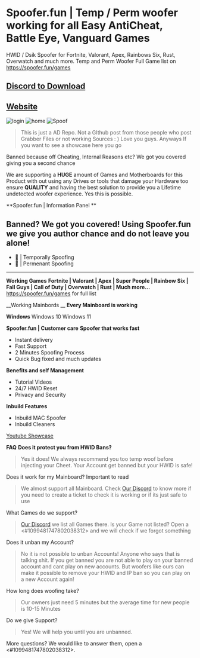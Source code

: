 # Spoofer.fun | Temp / Perm woofer working for all Easy AntiCheat, Battle Eye, Vanguard Games
HWID / Dsik Spoofer for Fortnite, Valorant, Apex, Rainbows Six, Rust, Overwatch and much more. Temp and Perm Woofer
Full Game list on https://spoofer.fun/games


## [Discord to Download](https://spoofer.fun/dc)
## [Website](https://spoofer.fun)

![login](https://spoofer.fun/public/assets/img/about/about-1.png)
![home](https://spoofer.fun/public/assets/img/about/about-2.png)
![Spoof](https://spoofer.fun/public/assets/img/hero/hero-img.png)
> This is just a AD Repo. Not a GIthub post from those people who post Grabber Files or not working Sources : ) Love you guys.
Anyways If you want to see a showcase here you go

Banned because off Cheating, Internal Reasons etc? We got you covered giving you a second chance 

We are supporting a **HUGE** amount of Games and Motherboards for this Product with out using any Drives or tools that damage your Hardware too ensure **QUALITY** and having the best solution to provide you a Lifetime undetected woofer experience. Yes this is possible.

**Spoofer.fun | Information Panel **

__Banned?__ We got you covered! Using Spoofer.fun we give you author chance and do not leave you alone! 
-----------------------
- :wrench: | Temporally Spoofing
- :wrench: | Permenant Spoofing
-----------------------
 
__Working Games__
**Fortnite | Valorant | Apex |  Super People |  Rainbow Six |  Fall Guys |  Call of Duty | Overwatch |  Rust | Much more...**
https://spoofer.fun/games for full list

__Working Mainbords __
 **Every Mainboard is working**

__Windows__
Windows 10
Windows 11

**Spoofer.fun | Customer care**
__Spoofer that works fast__
- Instant delivery
-  Fast Support
- 2 Minutes Spoofing Process
- Quick Bug fixed and much updates

__Benefits and self Management__
- Tutorial Videos
- 24/7 HWID Reset
- Privacy and Security

**Inbuild Features**
- Inbuild MAC Spoofer
- Inbuild Cleaners

[Youtube Showcase](https://www.youtube.com/watch?v=RZi_WbEZ_cE)

**FAQ** 
__Does it protect you from HWID Bans?__
> Yes it does! We always recommend you too temp woof before injecting your Cheet. Your Account get banned but your HWID is safe!

Does it work for my Mainboard?  Important to read
> We almost support all Mainboard. Check [Our Discord](https://spoofer.fun/dc) to know more if you need to create a ticket to check it is working or if its just safe to use

What Games do we support?
>  [Our Discord](https://spoofer.fun/dc) we list all Games there. Is your Game not listed? Open a <#1099481747802038312> and we will check if we forgot something

Does it unban my Account?
> No it is not possible to unban Accounts! Anyone who says that is talking shit. If you get banned you are not able to play on your banned account and cant play on new accounts. But woofers like ours can make it possible to remove your HWID and IP ban so you can play on a new Account again!

How long does woofing take?
> Our owners just need 5 minutes but the average time for new people is 10-15 Minutes

Do we give Support?
> Yes! We will help you until you are unbanned.

More questions? We would like to answer them, open a <#1099481747802038312>.

